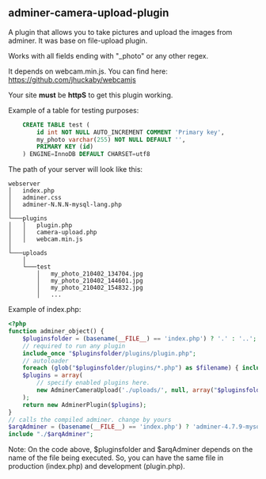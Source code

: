 ## adminer-camera-upload-plugin

A plugin that allows you to take pictures and upload the images from adminer.
It was base on file-upload plugin.

Works with all fields ending with "_photo" or any other regex.

It depends on webcam.min.js. You can find here: https://github.com/jhuckaby/webcamjs

Your site **must** be **httpS** to get this plugin working.


Example of a table for testing purposes: 
``` sql
    CREATE TABLE test (
	    id int NOT NULL AUTO_INCREMENT COMMENT 'Primary key',
	    my_photo varchar(255) NOT NULL DEFAULT '',
	    PRIMARY KEY (id)
    ) ENGINE=InnoDB DEFAULT CHARSET=utf8
```


The path of your server will look like this:
```
webserver
│   index.php
│   adminer.css
│   adminer-N.N.N-mysql-lang.php
│
└───plugins
│   │   plugin.php
│   │   camera-upload.php
│   │   webcam.min.js
│
└───uploads
    │
    └───test
        │   my_photo_210402_134704.jpg
        │   my_photo_210402_144601.jpg
        │   my_photo_210402_154832.jpg
        │   ...
```


Example of index.php: 

``` php
<?php
function adminer_object() {
	$pluginsfolder = (basename(__FILE__) == 'index.php') ? '.' : '..';
	// required to run any plugin
	include_once "$pluginsfolder/plugins/plugin.php";
	// autoloader
	foreach (glob("$pluginsfolder/plugins/*.php") as $filename) { include_once "$filename"; }
	$plugins = array(
		// specify enabled plugins here.
		new AdminerCameraUpload('./uploads/', null, array("$pluginsfolder/plugins/webcam.min.js"), '_(ph|f)oto'),
	);
	return new AdminerPlugin($plugins);
}
// calls the compiled adminer. change by yours
$arqAdminer = (basename(__FILE__) == 'index.php') ? 'adminer-4.7.9-mysql-pt-br.php' : 'index.php';
include "./$arqAdminer";
```
Note: On the code above, $pluginsfolder and $arqAdminer depends on the name of the file being executed. So, you can have the same file in production (index.php) and development (plugin.php).
